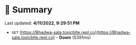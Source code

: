 # 📖 Summary
Last updated: **4/11/2022, 9:29:51 PM**

- `GET` [https://Bhadwa-sala.toxicblte.repl.co](https://Bhadwa-sala.toxicblte.repl.co) - **Down** (5391ms)
